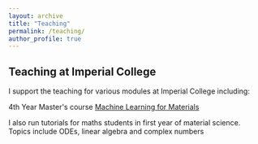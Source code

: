 ```yaml
---
layout: archive
title: "Teaching"
permalink: /teaching/
author_profile: true
---
```


## Teaching at Imperial College 

I support the teaching for various modules at Imperial College including: 

4th Year Master's course [Machine Learning for Materials](https://aronwalsh.github.io/MLforMaterials/Overview.html)

I also run tutorials for maths students in first year of material science. Topics include ODEs, linear algebra and complex numbers
